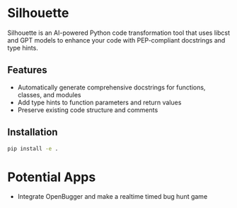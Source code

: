 # Silhouette

Silhouette is an AI-powered Python code transformation tool that uses libcst and GPT models to enhance your code with PEP-compliant docstrings and type hints.

## Features

- Automatically generate comprehensive docstrings for functions, classes, and modules
- Add type hints to function parameters and return values
- Preserve existing code structure and comments

## Installation
```bash
pip install -e .
```


# Potential Apps
- Integrate OpenBugger and make a realtime timed bug hunt game 